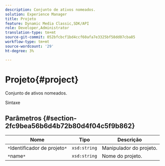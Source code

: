 ```yaml
---
description: Conjunto de ativos nomeados.
solution: Experience Manager
title: Projeto
feature: Dynamic Media Classic,SDK/API
role: Developer,Administrator
translation-type: tm+mt
source-git-commit: 052bfcbcf1bd4ccf60afa7e3325bf58dd07cba85
workflow-type: tm+mt
source-wordcount: '29'
ht-degree: 3%

---
```



# Projeto{#project}

Conjunto de ativos nomeados.

Sintaxe

## Parâmetros {#section-2fc9bea56b6d4b72b80d4f04c5f9b862}

| Nome | Tipo | Descrição |
|---|---|---|
| `*`Identificador de projeto`*` | `xsd:string` | Manipulador do projeto. |
| `*`name`*` | `xsd:string` | Nome do projeto. |

